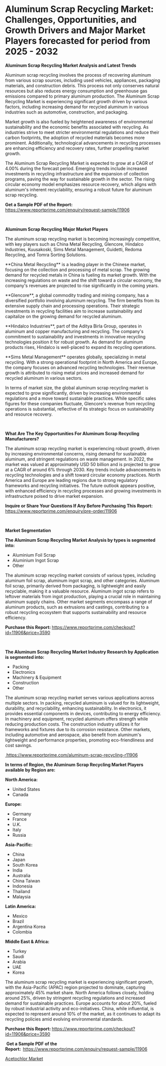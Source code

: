 <p><h1>Aluminum Scrap Recycling Market: Challenges, Opportunities, and Growth Drivers and Major Market Players forecasted for period from 2025 - 2032</h1></p><p><strong>Aluminum Scrap Recycling Market Analysis and Latest Trends</strong></p>
<p><p>Aluminum scrap recycling involves the process of recovering aluminum from various scrap sources, including used vehicles, appliances, packaging materials, and construction debris. This process not only conserves natural resources but also reduces energy consumption and greenhouse gas emissions compared to primary aluminum production. The Aluminum Scrap Recycling Market is experiencing significant growth driven by various factors, including increasing demand for recycled aluminum in various industries such as automotive, construction, and packaging. </p><p>Market growth is also fueled by heightened awareness of environmental sustainability and the economic benefits associated with recycling. As industries strive to meet stricter environmental regulations and reduce their carbon footprints, the adoption of recycled materials becomes more prominent. Additionally, technological advancements in recycling processes are enhancing efficiency and recovery rates, further propelling market growth. </p><p>The Aluminum Scrap Recycling Market is expected to grow at a CAGR of 4.00% during the forecast period. Emerging trends include increased investments in recycling infrastructure and the expansion of collection programs, paving the way for sustainable growth in the sector. The rising circular economy model emphasizes resource recovery, which aligns with aluminum's inherent recyclability, ensuring a robust future for aluminum scrap recycling.</p></p>
<p><strong>Get a Sample PDF of the Report:&nbsp;</strong> <a href="https://www.reportprime.com/enquiry/request-sample/11906?utm_campaign=2819&utm_medium=2&utm_source=Github&utm_content=ia&utm_term=17032025&utm_id=aluminum-scrap-recycling">https://www.reportprime.com/enquiry/request-sample/11906</a></p>
<p>&nbsp;</p>
<p><strong>Aluminum Scrap Recycling Major Market Players</strong></p>
<p><p>The aluminum scrap recycling market is becoming increasingly competitive, with key players such as China Metal Recycling, Glencore, Hindalco Industries, Kuusakoski, Sims Metal Management, Guidetti, Redoma Recycling, and Tomra Sorting Solutions.</p><p>**China Metal Recycling** is a leading player in the Chinese market, focusing on the collection and processing of metal scrap. The growing demand for recycled metals in China is fueling its market growth. With the increasing regulations on waste and the shift toward a circular economy, the company's revenues are projected to rise significantly in the coming years.</p><p>**Glencore**, a global commodity trading and mining company, has a diversified portfolio involving aluminum recycling. The firm benefits from its extensive supply chain and processing operations. Their strategic investments in recycling facilities aim to increase sustainability and capitalize on the growing demand for recycled aluminum.</p><p>**Hindalco Industries**, part of the Aditya Birla Group, operates in aluminum and copper manufacturing and recycling. The company's commitment to sustainability and investments in innovative recycling technologies position it for robust growth. As demand for aluminum products rises, Hindalco is well-placed to expand its recycling operations.</p><p>**Sims Metal Management** operates globally, specializing in metal recycling. With a strong operational footprint in North America and Europe, the company focuses on advanced recycling technologies. Their revenue growth is attributed to rising metal prices and increased demand for recycled aluminum in various sectors.</p><p>In terms of market size, the global aluminum scrap recycling market is expected to grow significantly, driven by increasing environmental regulations and a move toward sustainable practices. While specific sales figures for these companies fluctuate, Glencore's revenue from recycling operations is substantial, reflective of its strategic focus on sustainability and resource recovery.</p></p>
<p>&nbsp;</p>
<p><strong>What Are The Key Opportunities For Aluminum Scrap Recycling Manufacturers?</strong></p>
<p><p>The aluminum scrap recycling market is experiencing robust growth, driven by increasing environmental concerns, rising demand for sustainable aluminum, and stringent regulations on waste management. In 2022, the market was valued at approximately USD 50 billion and is projected to grow at a CAGR of around 6% through 2030. Key trends include advancements in recycling technologies and a shift toward circular economy practices. North America and Europe are leading regions due to strong regulatory frameworks and recycling initiatives. The future outlook appears positive, with enhanced efficiency in recycling processes and growing investments in infrastructure poised to drive market expansion.</p></p>
<p><strong>Inquire or Share Your Questions If Any Before Purchasing This Report:</strong> <a href="https://www.reportprime.com/enquiry/pre-order/11906?utm_campaign=2819&utm_medium=2&utm_source=Github&utm_content=ia&utm_term=17032025&utm_id=aluminum-scrap-recycling">https://www.reportprime.com/enquiry/pre-order/11906</a></p>
<p>&nbsp;</p>
<p><strong>Market Segmentation</strong></p>
<p><strong>The Aluminum Scrap Recycling Market Analysis by types is segmented into:</strong></p>
<p><ul><li>Aluminium Foil Scrap</li><li>Aluminium Ingot Scrap</li><li>Other</li></ul></p>
<p><p>The aluminum scrap recycling market consists of various types, including aluminum foil scrap, aluminum ingot scrap, and other categories. Aluminum foil scrap, primarily derived from packaging, is lightweight and easily recyclable, making it a valuable resource. Aluminum ingot scrap refers to leftover materials from ingot production, playing a crucial role in maintaining aluminum supply chains. Other market segments encompass a range of aluminum products, such as extrusions and castings, contributing to a robust recycling ecosystem that supports sustainability and resource efficiency.</p></p>
<p><strong>Purchase this Report:&nbsp;</strong><a href="https://www.reportprime.com/checkout?id=11906&price=3590&utm_campaign=2819&utm_medium=2&utm_source=Github&utm_content=ia&utm_term=17032025&utm_id=aluminum-scrap-recycling">https://www.reportprime.com/checkout?id=11906&price=3590</a></p>
<p>&nbsp;</p>
<p><strong>The Aluminum Scrap Recycling Market Industry Research by Application is segmented into:</strong></p>
<p><ul><li>Packing</li><li>Electronics</li><li>Machinery & Equipment</li><li>Construction</li><li>Other</li></ul></p>
<p><p>The aluminum scrap recycling market serves various applications across multiple sectors. In packing, recycled aluminum is valued for its lightweight, durability, and recyclability, enhancing sustainability. In electronics, it provides essential components in devices, contributing to energy efficiency. In machinery and equipment, recycled aluminum offers strength while reducing production costs. The construction industry utilizes it for frameworks and fixtures due to its corrosion resistance. Other markets, including automotive and aerospace, also benefit from aluminum's lightweight and performance properties, promoting eco-friendliness and cost savings.</p></p>
<p><a href="https://www.reportprime.com/aluminum-scrap-recycling-r11906?utm_campaign=2819&utm_medium=2&utm_source=Github&utm_content=ia&utm_term=17032025&utm_id=aluminum-scrap-recycling">&nbsp;https://www.reportprime.com/aluminum-scrap-recycling-r11906</a></p>
<p><strong>In terms of Region, the Aluminum Scrap Recycling Market Players available by Region are:</strong></p>
<p>
    <p> <strong> North America: </strong>
        <ul>
            <li>United States</li>
            <li>Canada</li>
        </ul>
        </p> 
    <p> <strong> Europe: </strong>
        <ul>
            <li>Germany</li>
            <li>France</li>
            <li>U.K.</li>
            <li>Italy</li>
            <li>Russia</li>
        </ul>
        </p> 
    <p> <strong> Asia-Pacific: </strong>
        <ul>
            <li>China</li>
            <li>Japan</li>
            <li>South Korea</li>
            <li>India</li>
            <li>Australia</li>
            <li>China Taiwan</li>
            <li>Indonesia</li>
            <li>Thailand</li>
            <li>Malaysia</li>
        </ul>
        </p> 
    <p> <strong> Latin America: </strong>
        <ul>
            <li>Mexico</li>
            <li>Brazil</li>
            <li>Argentina Korea</li>
            <li>Colombia</li>
        </ul>
        </p> 
    <p> <strong> Middle East & Africa: </strong>
        <ul>
            <li>Turkey</li>
            <li>Saudi</li>
            <li>Arabia</li>
            <li>UAE</li>
            <li>Korea</li>
        </ul>
    </p>
    </p>
<p><p>The aluminum scrap recycling market is experiencing significant growth, with the Asia-Pacific (APAC) region projected to dominate, capturing approximately 45% market share. North America follows closely, holding around 25%, driven by stringent recycling regulations and increased demand for sustainable practices. Europe accounts for about 20%, fueled by robust industrial activity and eco-initiatives. China, while influential, is expected to represent around 10% of the market, as it continues to adapt its recycling policies amid evolving environmental standards.</p></p>
<p><strong>Purchase this Report: </strong><a href="https://www.reportprime.com/checkout?id=11906&price=3590&utm_campaign=2819&utm_medium=2&utm_source=Github&utm_content=ia&utm_term=17032025&utm_id=aluminum-scrap-recycling">https://www.reportprime.com/checkout?id=11906&price=3590</a></p>
<p>&nbsp;<strong>Get a Sample PDF of the Report:&nbsp;&nbsp;</strong><a href="https://www.reportprime.com/enquiry/request-sample/11906?utm_campaign=2819&utm_medium=2&utm_source=Github&utm_content=ia&utm_term=17032025&utm_id=aluminum-scrap-recycling">https://www.reportprime.com/enquiry/request-sample/11906</a></p>
<p><strong></strong></p>
<p><p><a href="https://github.com/raffadongraffadong/Market-Research-Report-List-1/blob/main/acetochlor-market.md?utm_campaign=2819&utm_medium=2&utm_source=Github&utm_content=ia&utm_term=17032025&utm_id=aluminum-scrap-recycling">Acetochlor Market</a></p></p>